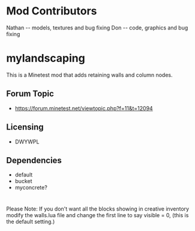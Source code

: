# Mod Contributors
Nathan -- models, textures and bug fixing
Don  -- code, graphics and bug fixing

# mylandscaping
This is a Minetest mod that adds retaining walls and column nodes.

## Forum Topic
- https://forum.minetest.net/viewtopic.php?f=11&t=12094

## Licensing
- DWYWPL

## Dependencies
- default
- bucket
- myconcrete?

#
Please Note:
If you don't want all the blocks showing in creative inventory modify the walls.lua file and change the first line to say visible = 0, (this is the default setting.)
